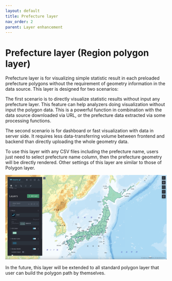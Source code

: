 ```yaml
---
layout: default
title: Prefecture layer
nav_order: 2
parent: Layer enhancement
---
```


# Prefecture layer (Region polygon layer)

Prefecture layer is for visualizing simple statistic result in each preloaded prefecture polygons without the requirement of geometry information in the data source. This layer is designed for two scenarios: 

The first scenario is to directly visualize statistic results without input any prefecture layer. This feature can help analyzers doing visualization without input the polygon data. This is a powerful function in combination with the data source downloaded via URL, or the prefecture data extracted via some processing functions.  

The second scenario is for dashboard or fast visualization with data in server side. It requires less data-transferring volume between frontend and backend than directly uploading the whole geometry data.  

To use this layer with any CSV files including the prefecture name, users just need to select prefecture name column, then the prefecture geometry will be directly rendered. Other settings of this layer are similar to those of Polygon layer.

![image](../images/prefecture_layer.png)

In the future, this layer will be extended to all standard polygon layer that user can build the polygon path by themselves.

